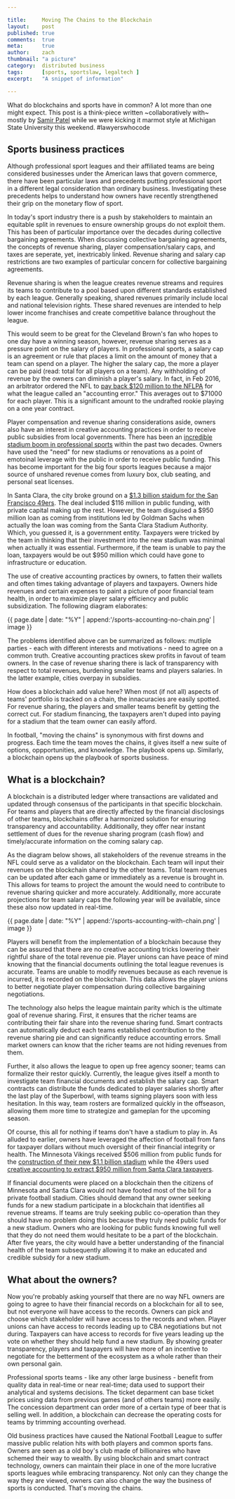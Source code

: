 ```yaml
---

title:     Moving The Chains to the Blockchain
layout:    post
published: true
comments:  true
meta:      true
author:    zach
thumbnail: "a picture"
category:  distributed business
tags:      [sports, sportslaw, legaltech ]
excerpt:   "A snippet of information"

---
```


What do blockchains and sports have in common? A lot more than one might expect. This post is a think-piece written ~collaboratively with~ mostly by [Samir Patel](https://twitter.com/samirpatellaw) while we were kicking it marmot style at Michigan State University this weekend. #lawyerswhocode

## Sports business practices

Although professional sport leagues and their affiliated teams are being considered businesses under the American laws that govern commerce, there have been particular laws and precedents putting professional sport in a different legal consideration than ordinary business. Investigating these precedents helps to understand how owners have recently strengthened their grip on the monetary flow of sport.

In today's sport industry there is a push by stakeholders to maintain an equitable split in revenues to ensure ownership groups do not exploit them.  This has been of particular importance over the decades during collective bargaining agreements. When discussing collective bargaining agreements, the concepts of revenue sharing, player compensation/salary caps, and taxes are seperate, yet, inextricably linked. Revenue sharing and salary cap restrictions are two examples of particular concern for collective bargaining agreements. 

Revenue sharing is when the league creates revenue streams and requires its teams to contribute to a pool based upon different standards established by each league. Generally speaking, shared revenues primarily include local and national television rights. These shared revenues are intended to help lower income franchises and create competitive balance throughout the league.

This would seem to be great for the Cleveland Brown's fan who hopes to one day have a winning season, however, revenue sharing serves as a pressure point on the salary of players. In professional sports, a salary cap is an agreement or rule that places a limit on the amount of money that a team can spend on a player. The higher the salary cap, the more a player can be paid (read: total for all players on a team). Any withholding of revenue by the owners can diminish a player's salary. In fact, in Feb 2016, an arbitrator ordered the NFL to [pay back $120 million to the NFLPA](http://fortune.com/2016/02/23/nfl-salary-cap/) for what the league called an "accounting error." This averages out to $71000 for each player. This is a significant amount to the undrafted rookie playing on a one year contract.
 
Player compensation and revenue sharing considerations aside, owners also have an interest in creative accounting practices in order to receive public subsidies from local governments. There has been an [incredible stadium boom in professional sports](http://www.nytimes.com/2009/12/25/sports/25stadium.html?_r=0) within the past two decades. Owners have used the "need" for new stadiums or renovations as a point of emotoinal leverage with the public in order to receive public funding. This has become important for the big four sports leagues because a major source of unshared revenue comes from luxury box, club seating, and personal seat licenses.

In Santa Clara, the city broke ground on a [$1.3 billion staidum for the San Francisco 49ers](http://www.voiceofsandiego.org/topics/land-use/how-the-49ers-got-a-stadium-and-why-it-wont-work-here/). The deal included $116 million in public funding, with private capital making up the rest. However, the team disguised a $950 million loan as coming from institutions led by Goldman Sachs when actually the loan was coming from the Santa Clara Stadium Authority. Which, you guessed it, is a government entity. Taxpayers were tricked by the team in thinking that their investment into the new stadium was minimal when actually it was essential. Furthermore, if the team is unable to pay the loan, taxpayers would be out $950 million which could have gone to infrastructure or education. 

The use of creative accounting practices by owners, to fatten their wallets and often times taking advantage of players and taxpayers. Owners hide revenues and certain expenses to paint a picture of poor financial team health, in order to maximize player salary efficiency and public subsidization. The following diagram elaborates:

{{ page.date | date: "%Y" | append:'/sports-accounting-no-chain.png' | image }}

The problems identified above can be summarized as follows: mutliple parties - each with different interests and motivations - need to agree on a common truth. Creative accounting practices skew profits in favout of team owners. In the case of revenue sharing there is lack of transparency with respect to total revenues, burdening smaller teams and players salaries. In the latter example, cities overpay in subsidies. 

How does a blockchain add value here? When most (if not all) aspects of teams' portfolio is tracked on a chain, the innacuracies are easily spotted. For revenue sharing, the players and smaller teams benefit by getting the correct cut. For stadium financing, the taxpayers aren't duped into paying for a stadium that the team owner can easily afford. 

In football, "moving the chains" is synonymous with first downs and progress. Each time the team moves the chains, it gives itself a new suite of options, oppportunities, and knowledge. The playbook opens up. Similarly, a blockchain opens up the playbook of sports business.

## What is a blockchain?

A blockchain is a distributed ledger where transactions are validated and updated through consensus of the participants in that specific blockchain. For teams and players that are directly affected by the financial disclosings of other teams, blockchains offer a harmonized solution for ensuring transparency and accountability. Additionally, they offer near instant settlement of dues for the revenue sharing program (cash flow) and timely/accurate information on the coming salary cap.

As the diagram below shows, all stakeholders of the revenue streams in the NFL could serve as a validator on the blockchain.  Each team will input their revenues on the blockchain shared by the other teams. Total team revenues can be updated after each game or immediately as a revenue is brought in. This allows for teams to project the amount the would need to contribute to revenue sharing quicker and more accurately. Additionally, more accurate projections for team salary caps the following year will be available, since these also now updated in real-time.

{{ page.date | date: "%Y" | append:'/sports-accounting-with-chain.png' | image }}

Players will benefit from the implementation of a blockchain because they can be assured that there are no creative accounting tricks lowering their rightful share of the total revenue pie. Player unions can have peace of mind knowing that the financial documents outlining the total league revenues is accurate. Teams are unable to modify revenues because as each revenue is incurred, it is recorded on the blockchain. This data allows the player unions to better negotiate player compensation during collective bargaining negotiations.

The technology also helps the league maintain parity which is the ultimate goal of revenue sharing. First, it ensures that the richer teams are contributing their fair share into the revenue sharing fund. Smart contracts can automatically deduct each teams established contribution to the revenue sharing pie and can significantly reduce accounting errors. Small market owners can know that the richer teams are not hiding revenues from them. 

Further, it also allows the league to open up free agency sooner; teams can formalize their restor quickly. Currently, the league gives itself a month to investigate team financial documents and establish the salary cap. Smart contracts can distribute the funds dedicated to player salaries shortly after the last play of the Superbowl, with teams signing players soon with less hesitation. In this way, team rosters are formalized quickly in the offseason, allowing them more time to strategize and gameplan for the upcoming season. 

Of course, this all for nothing if teams don't have a stadium to play in. As alluded to earlier, owners have leveraged the affection of football from fans for taxpayer dollars without much oversight of their financial integrity or health. The Minnesota Vikings received $506 million from public funds for the [construction of their new $1.1 billion stadium](http://www.startribune.com/vikings-tap-many-sources-for-stadium-funds/311897781/) while the 49ers used [creative accounting to extract $950 million from Santa Clara taxpayers](http://www.fieldofschemes.com/news/archives/2012/03/4859_santa_clara_49e_6.html).

If financial documents were placed on a blockchain then the citizens of Minnesota and Santa Clara would not have footed most of the bill for a private football stadium. Cities should demand that any owner seeking funds for a new stadium participate in a blockchain that identifies all revenue streams. If teams are truly seeking public co-operation than they should have no problem doing this because they truly need public funds for a new stadium. Owners who are looking for public funds knowing full well that they do not need them would hesitate to be a part of the blockchain. After five years, the city would have a better understanding of the financial health of the team subsequently allowing it to make an educated and credible subsidy for a new stadium.

## What about the owners?

Now you're probably asking yourself that there are no way NFL owners are going to agree to have their financial records on a blockchain for all to see, but not everyone will have access to the records. Owners can pick and choose which stakeholder will have access to the records and when. Player unions can have access to records leading up to CBA negotiations but not during. Taxpayers can have access to records for five years leading up the vote on whether they should help fund a new stadium. By showing greater transparency, players and taxpayers will have more of an incentive to negotiate for the betterment of the ecosystem as a whole rather than their own personal gain.

Professional sports teams - like any other large business - benefit from quality data in real-time or near real-time; data used to support their analytical and systems decisions. The ticket deparment can base ticket prices using data from previous games (and of others teams) more easily. The concession department can order more of a certain type of beer that is selling well. In addition, a blockchain can decrease the operating costs for teams by trimming accounting overhead.

Old business practices have caused the National Football League to suffer massive public relation hits with both players and common sports fans. Owners are seen as a old boy's club made of billionaires who have schemed their way to wealth. By using blockchain and smart contract technology, owners can maintain their place in one of the more lucrative sports leagues while embracing transparency. Not only can they change the way they are viewed, owners can also change the way the business of sports is conducted. That's moving the chains.
